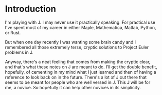 # Introduction

I'm playing with J.
I may never use it practically speaking.
For practical use I've spent most of my career in either Maple, Mathematica, Matlab, Python, or Rust.

But when one day recently I was wanting some brain candy and I remembered all those extremely terse, cryptic solutions to Project Euler problems in J.

Anyway, there's a neat feeling that comes from making the cryptic clear, and that's what these notes on J are meant to do.
I'll get the double benefit, hopefully, of cementing in my mind what I just learned and then of having a reference to look back on in the future. There's a lot of J out there that seems to be meant for people who are well versed in J.
This J will be for me, a novice.
So hopefully it can help other novices in its simplicity.
